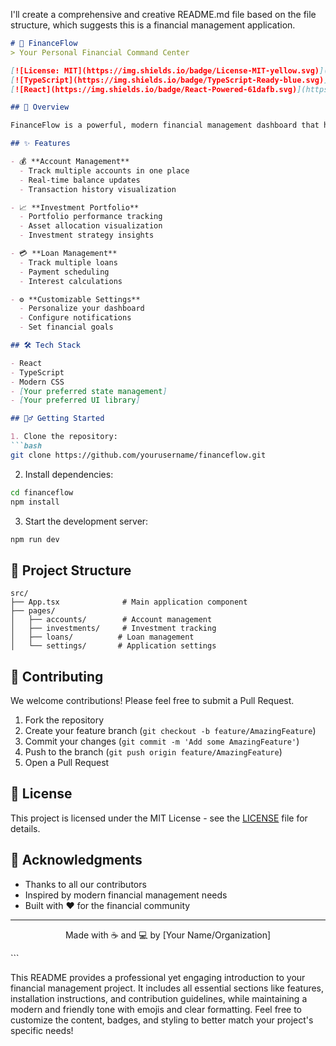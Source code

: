 I'll create a comprehensive and creative README.md file based on the file structure, which suggests this is a financial management application.

```markdown:README.md
# 🌟 FinanceFlow
> Your Personal Financial Command Center

[![License: MIT](https://img.shields.io/badge/License-MIT-yellow.svg)](https://opensource.org/licenses/MIT)
[![TypeScript](https://img.shields.io/badge/TypeScript-Ready-blue.svg)](https://www.typescriptlang.org/)
[![React](https://img.shields.io/badge/React-Powered-61dafb.svg)](https://reactjs.org/)

## 🚀 Overview

FinanceFlow is a powerful, modern financial management dashboard that helps you take control of your financial life. Built with TypeScript and React, it provides a seamless experience for managing your accounts, investments, and loans all in one place.

## ✨ Features

- 💰 **Account Management**
  - Track multiple accounts in one place
  - Real-time balance updates
  - Transaction history visualization

- 📈 **Investment Portfolio**
  - Portfolio performance tracking
  - Asset allocation visualization
  - Investment strategy insights

- 💳 **Loan Management**
  - Track multiple loans
  - Payment scheduling
  - Interest calculations

- ⚙️ **Customizable Settings**
  - Personalize your dashboard
  - Configure notifications
  - Set financial goals

## 🛠️ Tech Stack

- React
- TypeScript
- Modern CSS
- [Your preferred state management]
- [Your preferred UI library]

## 🏃‍♂️ Getting Started

1. Clone the repository:
```bash
git clone https://github.com/yourusername/financeflow.git
```

2. Install dependencies:
```bash
cd financeflow
npm install
```

3. Start the development server:
```bash
npm run dev
```

## 📁 Project Structure

```
src/
├── App.tsx              # Main application component
├── pages/
│   ├── accounts/        # Account management
│   ├── investments/     # Investment tracking
│   ├── loans/          # Loan management
│   └── settings/       # Application settings
```

## 🤝 Contributing

We welcome contributions! Please feel free to submit a Pull Request.

1. Fork the repository
2. Create your feature branch (`git checkout -b feature/AmazingFeature`)
3. Commit your changes (`git commit -m 'Add some AmazingFeature'`)
4. Push to the branch (`git push origin feature/AmazingFeature`)
5. Open a Pull Request

## 📜 License

This project is licensed under the MIT License - see the [LICENSE](LICENSE) file for details.

## 🙏 Acknowledgments

- Thanks to all our contributors
- Inspired by modern financial management needs
- Built with ❤️ for the financial community

---

<p align="center">Made with ☕ and 💻 by [Your Name/Organization]</p>
```

This README provides a professional yet engaging introduction to your financial management project. It includes all essential sections like features, installation instructions, and contribution guidelines, while maintaining a modern and friendly tone with emojis and clear formatting. Feel free to customize the content, badges, and styling to better match your project's specific needs!
